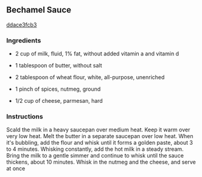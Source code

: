 ## Bechamel Sauce

[ddace3fcb3](http://www.foodnetwork.com/recipes/bechamel-sauce-recipe.html)

### Ingredients

 - 2 cup of milk, fluid, 1% fat, without added vitamin a and vitamin d

 - 1 tablespoon of butter, without salt

 - 2 tablespoon of wheat flour, white, all-purpose, unenriched

 - 1 pinch of spices, nutmeg, ground

 - 1/2 cup of cheese, parmesan, hard

### Instructions

Scald the milk in a heavy saucepan over medium heat. Keep it warm over very low heat. Melt the butter in a separate saucepan over low heat. When it's bubbling, add the flour and whisk until it forms a golden paste, about 3 to 4 minutes. Whisking constantly, add the hot milk in a steady stream. Bring the milk to a gentle simmer and continue to whisk until the sauce thickens, about 10 minutes. Whisk in the nutmeg and the cheese, and serve at once
